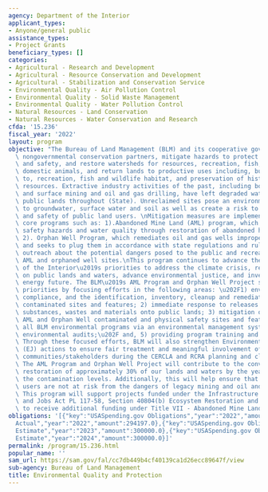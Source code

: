 ```yaml
---
agency: Department of the Interior
applicant_types:
- Anyone/general public
assistance_types:
- Project Grants
beneficiary_types: []
categories:
- Agricultural - Research and Development
- Agricultural - Resource Conservation and Development
- Agricultural - Stabilization and Conservation Service
- Environmental Quality - Air Pollution Control
- Environmental Quality - Solid Waste Management
- Environmental Quality - Water Pollution Control
- Natural Resources - Land Conservation
- Natural Resources - Water Conservation and Research
cfda: '15.236'
fiscal_year: '2022'
layout: program
objective: "The Bureau of Land Management (BLM) and its cooperative government and\
  \ nongovernmental conservation partners, mitigate hazards to protect public health\
  \ and safety, and restore watersheds for resources, recreation, fish, wildlife and\
  \ domestic animals, and return lands to productive uses including, but not limited\
  \ to, recreation, fish and wildlife habitat, and preservation of historical/cultural\
  \ resources. Extractive industry activities of the past, including both underground\
  \ and surface mining and oil and gas drilling, have left degraded watersheds on\
  \ public lands throughout (State). Unreclaimed sites pose an environmental threat\
  \ to groundwater, surface water and soil as well as create a risk to the health\
  \ and safety of public land users. \nMitigation measures are implemented through\
  \ core programs such as: 1).Abandoned Mine Land (AML) program, which addresses physical\
  \ safety hazards and water quality through restoration of abandoned hardrock mines.\
  \ 2). Orphan Well Program, which remediates oil and gas wells improperly abandoned,\
  \ and seeks to plug them in accordance with state regulations and rules; 3). Educational\
  \ outreach about the potential dangers posed to the public and recreationists from\
  \ AML and orphaned well sites.\nThis program continues to advance the Department\
  \ of the Interior\u2019s priorities to address the climate crisis, restore balance\
  \ on public lands and waters, advance environmental justice, and invest in a clean\
  \ energy future. The BLM\u2019s AML Program and Orphan Well Project support these\
  \ priorities by focusing efforts in the following areas: \u202F1) environmental\
  \ compliance, and the identification, inventory, cleanup and remediation of legacy\
  \ contaminated sites and features; 2) immediate response to releases of hazardous\
  \ substances, wastes and materials onto public lands; 3) mitigation of priority\
  \ AML and Orphan Well contaminated and physical safety sites and features; 4) improving\
  \ all BLM environmental programs via an environmental management system including\
  \ environmental audits;\u202F and, 5) providing program training and awareness.\
  \ Through these focused efforts, BLM will also strengthen Environmental Justice\
  \ (EJ) actions to ensure fair treatment and meaningful involvement of EJ and disadvantaged\
  \ communities/stakeholders during the CERCLA and RCRA planning and cleanup processes.\
  \ The AML Program and Orphan Well Project will contribute to the conversation and\
  \ restoration of approximately 30% of our lands and waters by the year 2030 by reducing\
  \ the contamination levels. Additionally, this will help ensure that public land\
  \ users are not at risk from the dangers of legacy mining and oil and gas activities.\
  \ This program will support projects funded under the Infrastructure Investment\
  \ and Jobs Act PL 117-58, Section 40804(b) Ecosystem Restoration and anticipate\
  \ to receive additional funding under Title VII - Abandoned Mine Land Reclamation."
obligations: '[{"key":"USASpending.gov Obligations","year":"2022","amount":2556995.57},{"key":"SAM.gov
  Actual","year":"2022","amount":294197.0},{"key":"USASpending.gov Obligations","year":"2023","amount":-42193.62},{"key":"SAM.gov
  Estimate","year":"2023","amount":300000.0},{"key":"USASpending.gov Obligations","year":"2024","amount":0.0},{"key":"SAM.gov
  Estimate","year":"2024","amount":300000.0}]'
permalink: /program/15.236.html
popular_name: ''
sam_url: https://sam.gov/fal/cc7db449b4cf40139ca1d26ecc89647f/view
sub-agency: Bureau of Land Management
title: Environmental Quality and Protection
---
```

